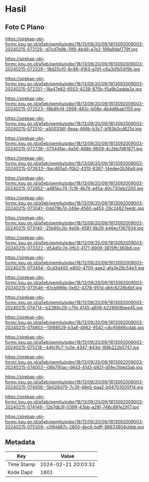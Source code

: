 # Hasil

## Foto C Plano

https://sirekap-obj-formc.kpu.go.id/a5eb/pemilu/pdpr/18/13/09/20/09/1813092009003-20240215-072129--d7cd7b9b-11f8-4b46-a7e2-199a9daf779f.jpg

https://sirekap-obj-formc.kpu.go.id/a5eb/pemilu/pdpr/18/13/09/20/09/1813092009003-20240215-072329--18d20cf0-8c86-4163-a7d1-c6a3d1b54f9b.jpg

https://sirekap-obj-formc.kpu.go.id/a5eb/pemilu/pdpr/18/13/09/20/09/1813092009003-20240215-072251--18a47e82-6553-4238-875b-f5a9b2adda2a.jpg

https://sirekap-obj-formc.kpu.go.id/a5eb/pemilu/pdpr/18/13/09/20/09/1813092009003-20240215-072523--f8b8fcf4-2858-483c-b08e-4b4d6bab1155.jpg

https://sirekap-obj-formc.kpu.go.id/a5eb/pemilu/pdpr/18/13/09/20/09/1813092009003-20240215-072510--a500336f-9eaa-466b-b3c7-bf83b3cd621d.jpg

https://sirekap-obj-formc.kpu.go.id/a5eb/pemilu/pdpr/18/13/09/20/09/1813092009003-20240215-072736--07544fac-4a56-468b-9609-4c2bb7d61671.jpg

https://sirekap-obj-formc.kpu.go.id/a5eb/pemilu/pdpr/18/13/09/20/09/1813092009003-20240215-072633--9ac465a5-f0b2-4310-8387-14edee2b36a9.jpg

https://sirekap-obj-formc.kpu.go.id/a5eb/pemilu/pdpr/18/13/09/20/09/1813092009003-20240215-072952--a485bc74-7c16-4b74-a45a-40c730eb2200.jpg

https://sirekap-obj-formc.kpu.go.id/a5eb/pemilu/pdpr/18/13/09/20/09/1813092009003-20240215-073041--0dd79b7d-249e-4560-a453-29c24827eedc.jpg

https://sirekap-obj-formc.kpu.go.id/a5eb/pemilu/pdpr/18/13/09/20/09/1813092009003-20240215-073140--25b90c2b-4e0b-4581-8b29-b46ecf367934.jpg

https://sirekap-obj-formc.kpu.go.id/a5eb/pemilu/pdpr/18/13/09/20/09/1813092009003-20240215-073322--d54d0c7d-0fb3-4171-8909-3815ffc360b6.jpg

https://sirekap-obj-formc.kpu.go.id/a5eb/pemilu/pdpr/18/13/09/20/09/1813092009003-20240215-073454--0cd3d492-e800-4700-aae2-afa3e28c54e3.jpg

https://sirekap-obj-formc.kpu.go.id/a5eb/pemilu/pdpr/18/13/09/20/09/1813092009003-20240215-073546--61cb986b-0e92-4378-951d-dbfc6228b6bf.jpg

https://sirekap-obj-formc.kpu.go.id/a5eb/pemilu/pdpr/18/13/09/20/09/1813092009003-20240215-074714--b2388c29-c7fd-4145-a609-b226908bee45.jpg

https://sirekap-obj-formc.kpu.go.id/a5eb/pemilu/pdpr/18/13/09/20/09/1813092009003-20240215-074803--15f88529-b3a8-4662-9542-c8c65666cdab.jpg

https://sirekap-obj-formc.kpu.go.id/a5eb/pemilu/pdpr/18/13/09/20/09/1813092009003-20240215-075218--44fc1fc7-1c0e-4347-843d-199b222b5747.jpg

https://sirekap-obj-formc.kpu.go.id/a5eb/pemilu/pdpr/18/13/09/20/09/1813092009003-20240215-074003--08b790ac-06d3-41d3-b921-d5fec5bed3ab.jpg

https://sirekap-obj-formc.kpu.go.id/a5eb/pemilu/pdpr/18/13/09/20/09/1813092009003-20240215-074956--5b026d70-7c39-48e5-baa2-b04703505f14.jpg

https://sirekap-obj-formc.kpu.go.id/a5eb/pemilu/pdpr/18/13/09/20/09/1813092009003-20240215-074149--12b7db3f-0399-43bb-a28f-748c891e2917.jpg

https://sirekap-obj-formc.kpu.go.id/a5eb/pemilu/pdpr/18/13/09/20/09/1813092009003-20240215-075309--c09d487c-2800-4bc6-bdff-86633804cbbb.jpg


## Metadata

| Key        | Value               |
| ---------- | ------------------- |
| Time Stamp | 2024-02-21 20:03:32 |
| Kode Dapil | 1801                |



